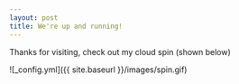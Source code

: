 ```yaml
---
layout: post
title: We're up and running!
---
```


Thanks for visiting, check out my cloud spin (shown below)

![_config.yml]({{ site.baseurl }}/images/spin.gif)

